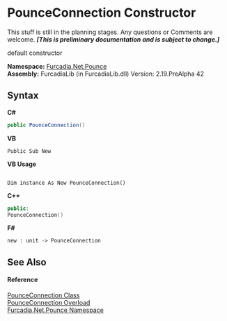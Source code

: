 # PounceConnection Constructor 
This stuff is still in the planning stages. Any questions or Comments are welcome. _**\[This is preliminary documentation and is subject to change.\]**_

default constructor

**Namespace:**&nbsp;<a href="N_Furcadia_Net_Pounce">Furcadia.Net.Pounce</a><br />**Assembly:**&nbsp;FurcadiaLib (in FurcadiaLib.dll) Version: 2.19.PreAlpha 42

## Syntax

**C#**<br />
``` C#
public PounceConnection()
```

**VB**<br />
``` VB
Public Sub New
```

**VB Usage**<br />
``` VB Usage

Dim instance As New PounceConnection()
```

**C++**<br />
``` C++
public:
PounceConnection()
```

**F#**<br />
``` F#
new : unit -> PounceConnection
```


## See Also


#### Reference
<a href="T_Furcadia_Net_Pounce_PounceConnection">PounceConnection Class</a><br /><a href="Overload_Furcadia_Net_Pounce_PounceConnection__ctor">PounceConnection Overload</a><br /><a href="N_Furcadia_Net_Pounce">Furcadia.Net.Pounce Namespace</a><br />